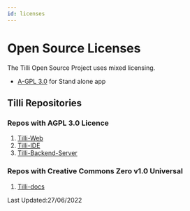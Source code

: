 ```yaml
---
id: licenses
---
```


# Open Source Licenses

The Tilli Open Source Project uses mixed licensing.

- [A-GPL 3.0](<https://tldrlegal.com/license/gnu-lesser-general-public-license-v3-(lgpl-3)>) for Stand alone app

## Tilli Repositories

### Repos with AGPL 3.0 Licence

1. [Tilli-Web](https://github.com/tillioss/tilli-web-app)
2. [Tilli-IDE](https://github.com/tillioss/tilli-ide)
3. [Tilli-Backend-Server](https://github.com/tillioss/tilli-backend-server)

### Repos with Creative Commons Zero v1.0 Universal

1. [Tilli-docs](https://github.com/tillioss/tilli-docs/)


Last Updated:27/06/2022
